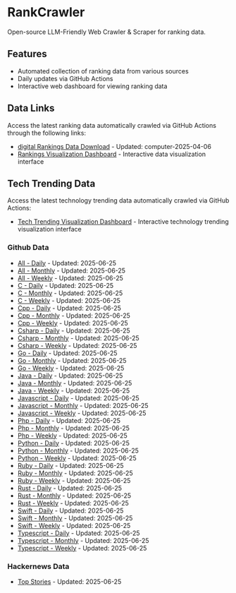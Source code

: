 # RankCrawler

Open-source LLM-Friendly Web Crawler & Scraper for ranking data.

## Features

* Automated collection of ranking data from various sources
* Daily updates via GitHub Actions
* Interactive web dashboard for viewing ranking data


## Data Links

Access the latest ranking data automatically crawled via GitHub Actions through the following links:

* [digital Rankings Data Download](https://github.com/chenjy16/RankCrawler/blob/main/data/1688/digital_computer_2025-04-06.json) - Updated: computer-2025-04-06
* [Rankings Visualization Dashboard](https://chenjy16.github.io/RankCrawler/1688_rankings.html) - Interactive data visualization interface




## Tech Trending Data

Access the latest technology trending data automatically crawled via GitHub Actions:

* [Tech Trending Visualization Dashboard](https://chenjy16.github.io/RankCrawler/tech_trending.html) - Interactive technology trending visualization interface

### Github Data

* [All - Daily](https://github.com/chenjy16/RankCrawler/blob/main/data/github/github_all_daily_2025-06-25.json) - Updated: 2025-06-25
* [All - Monthly](https://github.com/chenjy16/RankCrawler/blob/main/data/github/github_all_monthly_2025-06-25.json) - Updated: 2025-06-25
* [All - Weekly](https://github.com/chenjy16/RankCrawler/blob/main/data/github/github_all_weekly_2025-06-25.json) - Updated: 2025-06-25
* [C - Daily](https://github.com/chenjy16/RankCrawler/blob/main/data/github/github_c_daily_2025-06-25.json) - Updated: 2025-06-25
* [C - Monthly](https://github.com/chenjy16/RankCrawler/blob/main/data/github/github_c_monthly_2025-06-25.json) - Updated: 2025-06-25
* [C - Weekly](https://github.com/chenjy16/RankCrawler/blob/main/data/github/github_c_weekly_2025-06-25.json) - Updated: 2025-06-25
* [Cpp - Daily](https://github.com/chenjy16/RankCrawler/blob/main/data/github/github_cpp_daily_2025-06-25.json) - Updated: 2025-06-25
* [Cpp - Monthly](https://github.com/chenjy16/RankCrawler/blob/main/data/github/github_cpp_monthly_2025-06-25.json) - Updated: 2025-06-25
* [Cpp - Weekly](https://github.com/chenjy16/RankCrawler/blob/main/data/github/github_cpp_weekly_2025-06-25.json) - Updated: 2025-06-25
* [Csharp - Daily](https://github.com/chenjy16/RankCrawler/blob/main/data/github/github_csharp_daily_2025-06-25.json) - Updated: 2025-06-25
* [Csharp - Monthly](https://github.com/chenjy16/RankCrawler/blob/main/data/github/github_csharp_monthly_2025-06-25.json) - Updated: 2025-06-25
* [Csharp - Weekly](https://github.com/chenjy16/RankCrawler/blob/main/data/github/github_csharp_weekly_2025-06-25.json) - Updated: 2025-06-25
* [Go - Daily](https://github.com/chenjy16/RankCrawler/blob/main/data/github/github_go_daily_2025-06-25.json) - Updated: 2025-06-25
* [Go - Monthly](https://github.com/chenjy16/RankCrawler/blob/main/data/github/github_go_monthly_2025-06-25.json) - Updated: 2025-06-25
* [Go - Weekly](https://github.com/chenjy16/RankCrawler/blob/main/data/github/github_go_weekly_2025-06-25.json) - Updated: 2025-06-25
* [Java - Daily](https://github.com/chenjy16/RankCrawler/blob/main/data/github/github_java_daily_2025-06-25.json) - Updated: 2025-06-25
* [Java - Monthly](https://github.com/chenjy16/RankCrawler/blob/main/data/github/github_java_monthly_2025-06-25.json) - Updated: 2025-06-25
* [Java - Weekly](https://github.com/chenjy16/RankCrawler/blob/main/data/github/github_java_weekly_2025-06-25.json) - Updated: 2025-06-25
* [Javascript - Daily](https://github.com/chenjy16/RankCrawler/blob/main/data/github/github_javascript_daily_2025-06-25.json) - Updated: 2025-06-25
* [Javascript - Monthly](https://github.com/chenjy16/RankCrawler/blob/main/data/github/github_javascript_monthly_2025-06-25.json) - Updated: 2025-06-25
* [Javascript - Weekly](https://github.com/chenjy16/RankCrawler/blob/main/data/github/github_javascript_weekly_2025-06-25.json) - Updated: 2025-06-25
* [Php - Daily](https://github.com/chenjy16/RankCrawler/blob/main/data/github/github_php_daily_2025-06-25.json) - Updated: 2025-06-25
* [Php - Monthly](https://github.com/chenjy16/RankCrawler/blob/main/data/github/github_php_monthly_2025-06-25.json) - Updated: 2025-06-25
* [Php - Weekly](https://github.com/chenjy16/RankCrawler/blob/main/data/github/github_php_weekly_2025-06-25.json) - Updated: 2025-06-25
* [Python - Daily](https://github.com/chenjy16/RankCrawler/blob/main/data/github/github_python_daily_2025-06-25.json) - Updated: 2025-06-25
* [Python - Monthly](https://github.com/chenjy16/RankCrawler/blob/main/data/github/github_python_monthly_2025-06-25.json) - Updated: 2025-06-25
* [Python - Weekly](https://github.com/chenjy16/RankCrawler/blob/main/data/github/github_python_weekly_2025-06-25.json) - Updated: 2025-06-25
* [Ruby - Daily](https://github.com/chenjy16/RankCrawler/blob/main/data/github/github_ruby_daily_2025-06-25.json) - Updated: 2025-06-25
* [Ruby - Monthly](https://github.com/chenjy16/RankCrawler/blob/main/data/github/github_ruby_monthly_2025-06-25.json) - Updated: 2025-06-25
* [Ruby - Weekly](https://github.com/chenjy16/RankCrawler/blob/main/data/github/github_ruby_weekly_2025-06-25.json) - Updated: 2025-06-25
* [Rust - Daily](https://github.com/chenjy16/RankCrawler/blob/main/data/github/github_rust_daily_2025-06-25.json) - Updated: 2025-06-25
* [Rust - Monthly](https://github.com/chenjy16/RankCrawler/blob/main/data/github/github_rust_monthly_2025-06-25.json) - Updated: 2025-06-25
* [Rust - Weekly](https://github.com/chenjy16/RankCrawler/blob/main/data/github/github_rust_weekly_2025-06-25.json) - Updated: 2025-06-25
* [Swift - Daily](https://github.com/chenjy16/RankCrawler/blob/main/data/github/github_swift_daily_2025-06-25.json) - Updated: 2025-06-25
* [Swift - Monthly](https://github.com/chenjy16/RankCrawler/blob/main/data/github/github_swift_monthly_2025-06-25.json) - Updated: 2025-06-25
* [Swift - Weekly](https://github.com/chenjy16/RankCrawler/blob/main/data/github/github_swift_weekly_2025-06-25.json) - Updated: 2025-06-25
* [Typescript - Daily](https://github.com/chenjy16/RankCrawler/blob/main/data/github/github_typescript_daily_2025-06-25.json) - Updated: 2025-06-25
* [Typescript - Monthly](https://github.com/chenjy16/RankCrawler/blob/main/data/github/github_typescript_monthly_2025-06-25.json) - Updated: 2025-06-25
* [Typescript - Weekly](https://github.com/chenjy16/RankCrawler/blob/main/data/github/github_typescript_weekly_2025-06-25.json) - Updated: 2025-06-25

### Hackernews Data

* [Top Stories](https://github.com/chenjy16/RankCrawler/blob/main/data/hackernews/hackernews_top_2025-06-25.json) - Updated: 2025-06-25


